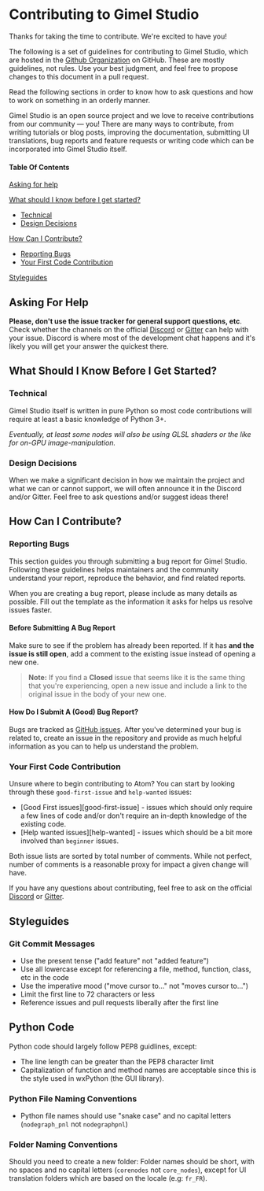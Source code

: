 # Contributing to Gimel Studio

Thanks for taking the time to contribute. We're excited to have you! 

The following is a set of guidelines for contributing to Gimel Studio, which are hosted in the [Github Organization](https://github.com/GimelStudio) on GitHub. These are mostly guidelines, not rules. Use your best judgment, and feel free to propose changes to this document in a pull request.

Read the following sections in order to know how to ask questions and how to work on something in an orderly manner. 

Gimel Studio is an open source project and we love to receive contributions from our community — you! There are many ways to contribute, from writing tutorials or blog posts, improving the documentation, submitting UI translations, bug reports and feature requests or writing code which can be incorporated into Gimel Studio itself.


#### Table Of Contents

[Asking for help](#asking-for-help)

[What should I know before I get started?](#what-should-i-know-before-i-get-started)
  * [Technical](#technical)
  * [Design Decisions](#design-decisions)

[How Can I Contribute?](#how-can-i-contribute)
  * [Reporting Bugs](#reporting-bugs)
  * [Your First Code Contribution](#your-first-code-contribution)

[Styleguides](#styleguides)


## Asking For Help

**Please, don't use the issue tracker for general support questions, etc**. Check whether the channels on the official [Discord](https://discord.gg/RqwbDrVDpK) or [Gitter](https://gitter.im/Gimel-Studio/community) can help with your issue. Discord is where most of the development chat happens and it's likely you will get your answer the quickest there.


## What Should I Know Before I Get Started?

### Technical

Gimel Studio itself is written in pure Python so most code contributions will require at least a basic knowledge of Python 3+. 

*Eventually, at least some nodes will also be using GLSL shaders or the like for on-GPU image-manipulation.*

### Design Decisions

When we make a significant decision in how we maintain the project and what we can or cannot support, we will often announce it in the Discord and/or Gitter. Feel free to ask questions and/or suggest ideas there!


## How Can I Contribute?

### Reporting Bugs

This section guides you through submitting a bug report for Gimel Studio. Following these guidelines helps maintainers and the community understand your report, reproduce the behavior, and find related reports.

When you are creating a bug report, please include as many details as possible. Fill out the template as the information it asks for helps us resolve issues faster.

#### Before Submitting A Bug Report

Make sure to see if the problem has already been reported. If it has **and the issue is still open**, add a comment to the existing issue instead of opening a new one.

> **Note:** If you find a **Closed** issue that seems like it is the same thing that you're experiencing, open a new issue and include a link to the original issue in the body of your new one.

#### How Do I Submit A (Good) Bug Report?

Bugs are tracked as [GitHub issues](https://guides.github.com/features/issues/). After you've determined  your bug is related to, create an issue in the repository and provide as much helpful information as you can to help us understand the problem.

### Your First Code Contribution

Unsure where to begin contributing to Atom? You can start by looking through these `good-first-issue` and `help-wanted` issues:

* [Good First issues][good-first-issue] - issues which should only require a few lines of code and/or don't require an in-depth knowledge of the existing code.
* [Help wanted issues][help-wanted] - issues which should be a bit more involved than `beginner` issues.

Both issue lists are sorted by total number of comments. While not perfect, number of comments is a reasonable proxy for impact a given change will have.

If you have any questions about contributing, feel free to ask on the official [Discord](https://discord.gg/RqwbDrVDpK) or [Gitter](https://gitter.im/Gimel-Studio/community).


## Styleguides

### Git Commit Messages

* Use the present tense ("add feature" not "added feature")
* Use all lowercase except for referencing a file, method, function, class, etc in the code
* Use the imperative mood ("move cursor to..." not "moves cursor to...")
* Limit the first line to 72 characters or less
* Reference issues and pull requests liberally after the first line

## Python Code 

Python code should largely follow PEP8 guidlines, except: 

* The line length can be greater than the PEP8 character limit
* Capitalization of function and method names are acceptable since this is the style used in wxPython (the GUI library).

### Python File Naming Conventions

* Python file names should use "snake case" and no capital letters (``nodegraph_pnl`` not ``nodegraphpnl``)

### Folder Naming Conventions

Should you need to create a new folder: Folder names should be short, with no spaces and no capital letters (``corenodes`` not ``core_nodes``), except for UI translation folders which are based on the locale (e.g: ``fr_FR``).